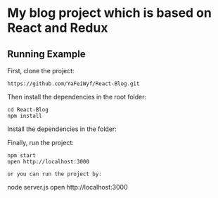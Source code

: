 
# My blog project which is based on React and Redux

## Running Example

First, clone the project:

```
https://github.com/YaFeiWyf/React-Blog.git
```

Then install the dependencies in the root folder:

```
cd React-Blog
npm install
```

Install the dependencies in the folder:

Finally, run the project:

```
npm start
open http://localhost:3000
```
```
or you can run the project by:

```
node server.js
open http://localhost:3000
